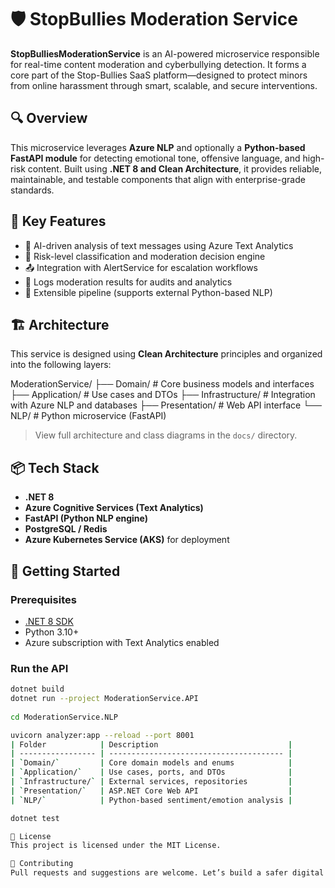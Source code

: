 # 🛡️ StopBullies Moderation Service

**StopBulliesModerationService** is an AI-powered microservice responsible for real-time content moderation and cyberbullying detection. It forms a core part of the Stop-Bullies SaaS platform—designed to protect minors from online harassment through smart, scalable, and secure interventions.

## 🔍 Overview

This microservice leverages **Azure NLP** and optionally a **Python-based FastAPI module** for detecting emotional tone, offensive language, and high-risk content. Built using **.NET 8 and Clean Architecture**, it provides reliable, maintainable, and testable components that align with enterprise-grade standards.

## 🧩 Key Features

- 🔬 AI-driven analysis of text messages using Azure Text Analytics
- 🚨 Risk-level classification and moderation decision engine
- 📤 Integration with AlertService for escalation workflows
- 📜 Logs moderation results for audits and analytics
- 🔄 Extensible pipeline (supports external Python-based NLP)

## 🏗️ Architecture

This service is designed using **Clean Architecture** principles and organized into the following layers:

ModerationService/
├── Domain/ # Core business models and interfaces
├── Application/ # Use cases and DTOs
├── Infrastructure/ # Integration with Azure NLP and databases
├── Presentation/ # Web API interface
└── NLP/ # Python microservice (FastAPI)


> View full architecture and class diagrams in the `docs/` directory.

## 📦 Tech Stack

- **.NET 8**
- **Azure Cognitive Services (Text Analytics)**
- **FastAPI (Python NLP engine)**
- **PostgreSQL / Redis**
- **Azure Kubernetes Service (AKS)** for deployment

## 🚀 Getting Started

### Prerequisites
- [.NET 8 SDK](https://dotnet.microsoft.com/en-us/download)
- Python 3.10+
- Azure subscription with Text Analytics enabled

### Run the API
```bash
dotnet build
dotnet run --project ModerationService.API
 
cd ModerationService.NLP

uvicorn analyzer:app --reload --port 8001
| Folder            | Description                             |
| ----------------- | --------------------------------------- |
| `Domain/`         | Core domain models and enums            |
| `Application/`    | Use cases, ports, and DTOs              |
| `Infrastructure/` | External services, repositories         |
| `Presentation/`   | ASP.NET Core Web API                    |
| `NLP/`            | Python-based sentiment/emotion analysis |

dotnet test

📄 License
This project is licensed under the MIT License.

🤝 Contributing
Pull requests and suggestions are welcome. Let’s build a safer digital world for kids together.

